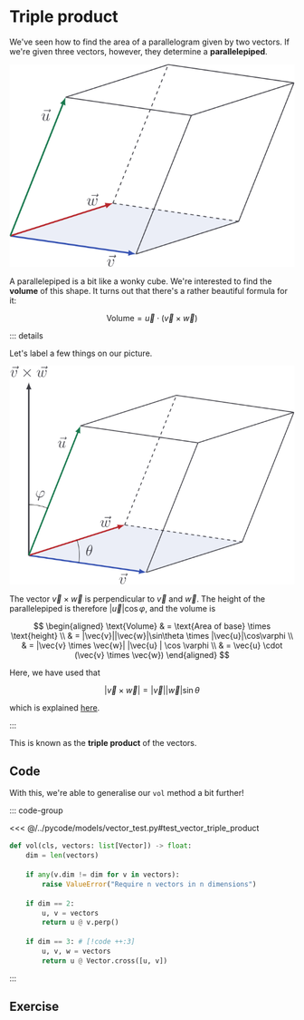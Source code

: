 # Triple product

We've seen how to find the area of a parallelogram given by two vectors. If
we're given three vectors, however, they determine a **parallelepiped**.

![](../../images/parallelepiped.svg)

A parallelepiped is a bit like a wonky cube. We're interested to find the
**volume** of this shape. It turns out that there's a rather beautiful formula
for it:

$$
\text{Volume} = \vec{u} \cdot \left( \vec{v} \times \vec{w} \right)
$$

::: details

Let's label a few things on our picture.

![](../../images/parallelepiped-2.svg)

The vector $\vec{v} \times \vec{w}$ is perpendicular to $\vec{v}$ and $\vec{w}$.
The height of the parallelepiped is therefore $|\vec{u}|\cos\varphi$, and the
volume is

$$
\begin{aligned}
\text{Volume} & = \text{Area of base} \times \text{height} \\
& = |\vec{v}||\vec{w}|\sin\theta \times |\vec{u}|\cos\varphi \\
& = |\vec{v} \times \vec{w}| |\vec{u} | \cos \varphi \\
& = \vec{u} \cdot (\vec{v} \times \vec{w})
\end{aligned}
$$

Here, we have used that

$$
|\vec{v} \times \vec{w}| = |\vec{v}||\vec{w}|\sin\theta
$$

which is explained [here](./cross-product-area).

:::

This is known as the **triple product** of the vectors.

## Code

With this, we're able to generalise our `vol` method a bit further!

::: code-group

<<< @/../pycode/models/vector_test.py#test_vector_triple_product

```py [vector.py]
def vol(cls, vectors: list[Vector]) -> float:
    dim = len(vectors)

    if any(v.dim != dim for v in vectors):
        raise ValueError("Require n vectors in n dimensions")

    if dim == 2:
        u, v = vectors
        return u @ v.perp()

    if dim == 3: # [!code ++:3]
        u, v, w = vectors
        return u @ Vector.cross([u, v])
```

:::

## Exercise

<Exercise id="triple-product" />
